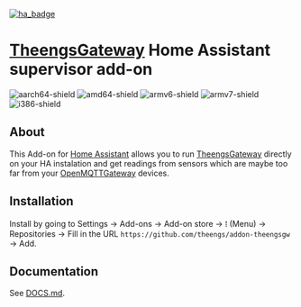 [![ha_badge](https://img.shields.io/badge/Home%20Assistant-Add%20On-blue.svg)](https://www.home-assistant.io/)
# [TheengsGateway](https://theengs.github.io/gateway/) Home Assistant supervisor add-on

[aarch64-shield]: https://img.shields.io/badge/aarch64-yes-green.svg
[amd64-shield]: https://img.shields.io/badge/amd64-yes-green.svg
[armv6-shield]: https://img.shields.io/badge/armv6-yes-green.svg
[armv7-shield]: https://img.shields.io/badge/armv7-yes-green.svg
[i386-shield]: https://img.shields.io/badge/i386-yes-green.svg
![aarch64-shield]
![amd64-shield]
![armv6-shield]
![armv7-shield]
![i386-shield]

## About
This Add-on for [Home Assistant](https://www.home-assistant.io/) allows you to run [TheengsGateway](https://theengs.github.io/gateway/) directly on your HA instalation and get readings from sensors which are maybe too far from your [OpenMQTTGateway](https://docs.openmqttgateway.com/) devices.


## Installation

Install by going to Settings -> Add-ons -> Add-on store -> ⁞ (Menu) -> Repositories -> Fill in the URL `https://github.com/theengs/addon-theengsgw` -> Add.

## Documentation

See [DOCS.md](https://github.com/theengs/addon-theengsgw/blob/main/theengsgateway/DOCS.md).
